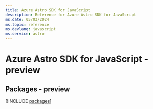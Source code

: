 ```yaml
---
title: Azure Astro SDK for JavaScript
description: Reference for Azure Astro SDK for JavaScript
ms.date: 05/03/2024
ms.topic: reference
ms.devlang: javascript
ms.service: astro
---
```

# Azure Astro SDK for JavaScript - preview
## Packages - preview
[!INCLUDE [packages](astro-index.md)]